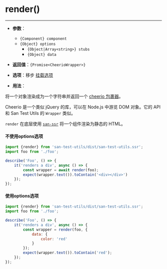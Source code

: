 # render()
---

* **参数**：

    - `{Component} component`
    - `{Object} options`
        * `{Object|Array<string>} stubs`
        * `{Object} data`

* **返回值**：`{Promise<CheerioWrapper>}`

* **选项**：移步 [挂载选项](../mountOptions/index.md)

* **用法**：

将一个对象渲染成为一个字符串并返回一个 [cheerio 包裹器](https://github.com/cheeriojs/cheerio)。

Cheerio 是一个类似 jQuery 的库，可以在 Node.js 中游览 DOM 对象。它的 API 和 San Test Utils 的 `Wrapper` 类似。

`render` 在底层使用 [`san-ssr`](https://github.com/baidu/san-ssr) 将一个组件渲染为静态的 HTML。

#### 不使用options选项

```js
import {render} from 'san-test-utils/dist/san-test-utils.ssr';
import foo from './foo';

describe('Foo', () => {
    it('renders a div', async () => {
        const wrapper = await render(foo);
        expect(wrapper.text()).toContain('<div></div>')
    });
});
```

#### 使用options选项

```js
import {render} from 'san-test-utils/dist/san-test-utils.ssr';
import foo from './foo';

describe('Foo', () => {
    it('renders a div', async () => {
        const wrapper = render(foo, {
            data: {
                color: 'red'
            }
        });
        expect(wrapper.text()).toContain('red');
    });
});
```
